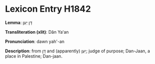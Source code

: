 # Lexicon Entry H1842

**Lemma**: דָּן יַעַן

**Transliteration (xlit)**: Dân Yaʻan

**Pronunciation**: dawn yah'-an

**Description**:
from דָּן and (apparently) יַעַן; judge of purpose; Dan-Jaan, a place in Palestine; Dan-jaan.
